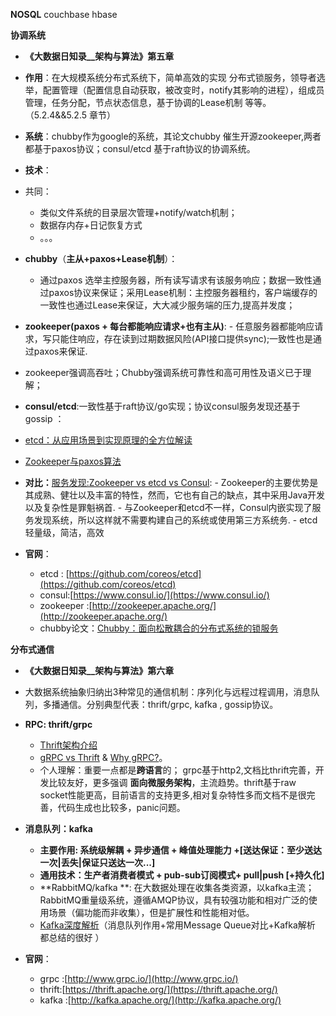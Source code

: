 **NOSQL**
couchbase
hbase


**协调系统**

- **《大数据日知录__架构与算法》第五章**
- **作用**：在大规模系统分布式系统下，简单高效的实现 分布式锁服务，领导者选举，配置管理（配置信息自动获取，被改变时，notify其影响的进程），组成员管理，任务分配，节点状态信息，基于协调的Lease机制 等等。（5.2.4&&5.2.5 章节）

- **系统**：chubby作为google的系统，其论文chubby 催生开源zookeeper,两者都基于paxos协议；consul/etcd 基于raft协议的协调系统。
- **技术**：
 - 共同：
     - 类似文件系统的目录层次管理+notify/watch机制；
     - 数据存内存+日记恢复方式 
     - 。。。
 - **chubby**（**主从+paxos+Lease机制**）：
     - 通过paxos 选举主控服务器，所有读写请求有该服务响应；数据一致性通过paxos协议来保证；采用Lease机制：主控服务器租约，客户端缓存的一致性也通过Lease来保证，大大减少服务端的压力,提高并发度；
	 
 - **zookeeper(paxos + 每台都能响应请求+也有主从)**: 
 		- 任意服务器都能响应请求，写只能住响应，存在读到过期数据风险(API接口提供sync);一致性也是通过paxos来保证.
  -  zookeeper强调高吞吐；Chubby强调系统可靠性和高可用性及语义已于理解；
  - **consul/etcd**:一致性基于raft协议/go实现；协议consul服务发现还基于gossip ：
   - [etcd：从应用场景到实现原理的全方位解读](http://www.infoq.com/cn/articles/etcd-interpretation-application-scenario-implement-principle)
 - [Zookeeper与paxos算法](http://blog.jobbole.com/45721/)
- **对比：**[服务发现:Zookeeper vs etcd vs Consul](http://dockone.io/article/667):
      - Zookeeper的主要优势是其成熟、健壮以及丰富的特性，然而，它也有自己的缺点，其中采用Java开发以及复杂性是罪魁祸首.
      - 与Zookeeper和etcd不一样，Consul内嵌实现了服务发现系统，所以这样就不需要构建自己的系统或使用第三方系统务.
      - etcd 轻量级，简洁，高效
- **官网**：
  - etcd : [https://github.com/coreos/etcd](https://github.com/coreos/etcd)
  - consul:[https://www.consul.io/](https://www.consul.io/)
  - zookeeper :[http://zookeeper.apache.org/](http://zookeeper.apache.org/)
  - chubby论文：[Chubby：面向松散耦合的分布式系统的锁服务](http://duanple.blog.163.com/blog/static/70971767201142412058672/)

**分布式通信**

- **《大数据日知录__架构与算法》第六章**
- 大数据系统抽象归纳出3种常见的通信机制：序列化与远程过程调用，消息队列，多播通信。分别典型代表：thrift/grpc, kafka , gossip协议。
- **RPC: thrift/grpc**  
   -  [Thrift架构介绍](http://www.91it.org/articles/thrift-framework-intro.html)
   -  [gRPC vs Thrift](http://blog.csdn.net/dazheng/article/details/48830511) & [Why gRPC?](http://www.grpc.io/posts/principles)。
   -  个人理解：重要一点都是**跨语言**的； grpc基于http2,文档比thrift完善，开发比较友好，更多强调 **面向微服务架构**，主流趋势。thrift基于raw socket性能更高，目前语言的支持更多,相对复杂特性多而文档不是很完善，代码生成也比较多，panic问题。
- **消息队列：kafka** 
    -  **主要作用: 系统级解耦 + 异步通信 + 峰值处理能力 +[送达保证：至少送达一次|丢失|保证只送达一次...]**
    -  **通用技术：生产者消费者模式 + pub-sub订阅模式+ pull|push [+持久化]**
    - **RabbitMQ/kafka **: 在大数据处理在收集各类资源，以kafka主流；RabbitMQ重量级系统，遵循AMQP协议，具有较强功能和相对广泛的使用场景（偏功能而非收集），但是扩展性和性能相对低。
    - [Kafka深度解析](http://www.jasongj.com/2015/01/02/Kafka深度解析)（消息队列作用+常用Message Queue对比+Kafka解析 都总结的很好 ）

- **官网**：
  - grpc :[http://www.grpc.io/](http://www.grpc.io/)
  - thrift:[https://thrift.apache.org/](https://thrift.apache.org/)
  - kafka :[http://kafka.apache.org/](http://kafka.apache.org/)
